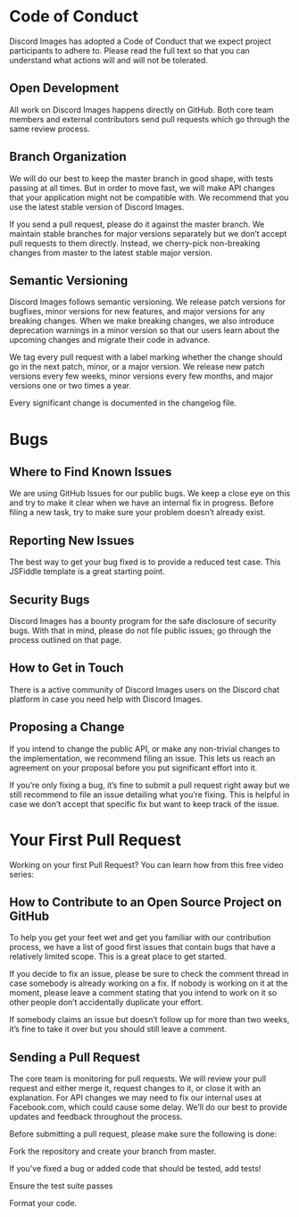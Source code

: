 # Code of Conduct
Discord Images has adopted a Code of Conduct that we expect project participants to adhere to. Please read the full text so that you can understand what actions will and will not be tolerated.

## Open Development
All work on Discord Images happens directly on GitHub. Both core team members and external contributors send pull requests which go through the same review process.

## Branch Organization
We will do our best to keep the master branch in good shape, with tests passing at all times. But in order to move fast, we will make API changes that your application might not be compatible with. We recommend that you use the latest stable version of Discord Images.

If you send a pull request, please do it against the master branch. We maintain stable branches for major versions separately but we don’t accept pull requests to them directly. Instead, we cherry-pick non-breaking changes from master to the latest stable major version.

## Semantic Versioning
Discord Images follows semantic versioning. We release patch versions for bugfixes, minor versions for new features, and major versions for any breaking changes. When we make breaking changes, we also introduce deprecation warnings in a minor version so that our users learn about the upcoming changes and migrate their code in advance.

We tag every pull request with a label marking whether the change should go in the next patch, minor, or a major version. We release new patch versions every few weeks, minor versions every few months, and major versions one or two times a year.

Every significant change is documented in the changelog file.

# Bugs

## Where to Find Known Issues
We are using GitHub Issues for our public bugs. We keep a close eye on this and try to make it clear when we have an internal fix in progress. Before filing a new task, try to make sure your problem doesn’t already exist.

## Reporting New Issues
The best way to get your bug fixed is to provide a reduced test case. This JSFiddle template is a great starting point.

## Security Bugs
Discord Images has a bounty program for the safe disclosure of security bugs. With that in mind, please do not file public issues; go through the process outlined on that page.

## How to Get in Touch
There is a active community of Discord Images users on the Discord chat platform in case you need help with Discord Images.

## Proposing a Change
If you intend to change the public API, or make any non-trivial changes to the implementation, we recommend filing an issue. This lets us reach an agreement on your proposal before you put significant effort into it.

If you’re only fixing a bug, it’s fine to submit a pull request right away but we still recommend to file an issue detailing what you’re fixing. This is helpful in case we don’t accept that specific fix but want to keep track of the issue.

# Your First Pull Request
Working on your first Pull Request? You can learn how from this free video series:

## How to Contribute to an Open Source Project on GitHub

To help you get your feet wet and get you familiar with our contribution process, we have a list of good first issues that contain bugs that have a relatively limited scope. This is a great place to get started.

If you decide to fix an issue, please be sure to check the comment thread in case somebody is already working on a fix. If nobody is working on it at the moment, please leave a comment stating that you intend to work on it so other people don’t accidentally duplicate your effort.

If somebody claims an issue but doesn’t follow up for more than two weeks, it’s fine to take it over but you should still leave a comment.

## Sending a Pull Request
The core team is monitoring for pull requests. We will review your pull request and either merge it, request changes to it, or close it with an explanation. For API changes we may need to fix our internal uses at Facebook.com, which could cause some delay. We’ll do our best to provide updates and feedback throughout the process.

Before submitting a pull request, please make sure the following is done:

Fork the repository and create your branch from master.

If you’ve fixed a bug or added code that should be tested, add tests!

Ensure the test suite passes

Format your code.
